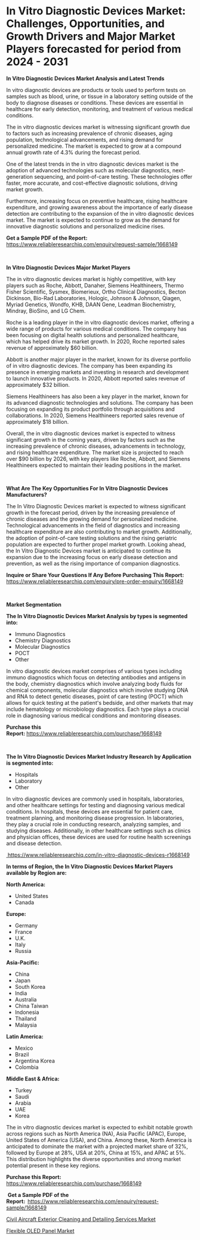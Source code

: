 <p><h1>In Vitro Diagnostic Devices Market: Challenges, Opportunities, and Growth Drivers and Major Market Players forecasted for period from 2024 - 2031</h1></p><p><strong>In Vitro Diagnostic Devices Market Analysis and Latest Trends</strong></p>
<p><p>In vitro diagnostic devices are products or tools used to perform tests on samples such as blood, urine, or tissue in a laboratory setting outside of the body to diagnose diseases or conditions. These devices are essential in healthcare for early detection, monitoring, and treatment of various medical conditions.</p><p>The in vitro diagnostic devices market is witnessing significant growth due to factors such as increasing prevalence of chronic diseases, aging population, technological advancements, and rising demand for personalized medicine. The market is expected to grow at a compound annual growth rate of 4.3% during the forecast period.</p><p>One of the latest trends in the in vitro diagnostic devices market is the adoption of advanced technologies such as molecular diagnostics, next-generation sequencing, and point-of-care testing. These technologies offer faster, more accurate, and cost-effective diagnostic solutions, driving market growth.</p><p>Furthermore, increasing focus on preventive healthcare, rising healthcare expenditure, and growing awareness about the importance of early disease detection are contributing to the expansion of the in vitro diagnostic devices market. The market is expected to continue to grow as the demand for innovative diagnostic solutions and personalized medicine rises.</p></p>
<p><strong>Get a Sample PDF of the Report:&nbsp;</strong> <a href="https://www.reliableresearchiq.com/enquiry/request-sample/1668149">https://www.reliableresearchiq.com/enquiry/request-sample/1668149</a></p>
<p>&nbsp;</p>
<p><strong>In Vitro Diagnostic Devices Major Market Players</strong></p>
<p><p>The in vitro diagnostic devices market is highly competitive, with key players such as Roche, Abbott, Danaher, Siemens Healthineers, Thermo Fisher Scientific, Sysmex, Biomerieux, Ortho Clinical Diagnostics, Becton Dickinson, Bio-Rad Laboratories, Hologic, Johnson & Johnson, Qiagen, Myriad Genetics, Wondfo, KHB, DAAN Gene, Leadman Biochemistry, Mindray, BioSino, and LG Chem.</p><p>Roche is a leading player in the in vitro diagnostic devices market, offering a wide range of products for various medical conditions. The company has been focusing on digital health solutions and personalized healthcare, which has helped drive its market growth. In 2020, Roche reported sales revenue of approximately $60 billion.</p><p>Abbott is another major player in the market, known for its diverse portfolio of in vitro diagnostic devices. The company has been expanding its presence in emerging markets and investing in research and development to launch innovative products. In 2020, Abbott reported sales revenue of approximately $32 billion.</p><p>Siemens Healthineers has also been a key player in the market, known for its advanced diagnostic technologies and solutions. The company has been focusing on expanding its product portfolio through acquisitions and collaborations. In 2020, Siemens Healthineers reported sales revenue of approximately $18 billion.</p><p>Overall, the in vitro diagnostic devices market is expected to witness significant growth in the coming years, driven by factors such as the increasing prevalence of chronic diseases, advancements in technology, and rising healthcare expenditure. The market size is projected to reach over $90 billion by 2026, with key players like Roche, Abbott, and Siemens Healthineers expected to maintain their leading positions in the market.</p></p>
<p>&nbsp;</p>
<p><strong>What Are The Key Opportunities For In Vitro Diagnostic Devices Manufacturers?</strong></p>
<p><p>The In Vitro Diagnostic Devices market is expected to witness significant growth in the forecast period, driven by the increasing prevalence of chronic diseases and the growing demand for personalized medicine. Technological advancements in the field of diagnostics and increasing healthcare expenditure are also contributing to market growth. Additionally, the adoption of point-of-care testing solutions and the rising geriatric population are expected to further propel market growth. Looking ahead, the In Vitro Diagnostic Devices market is anticipated to continue its expansion due to the increasing focus on early disease detection and prevention, as well as the rising importance of companion diagnostics.</p></p>
<p><strong>Inquire or Share Your Questions If Any Before Purchasing This Report:</strong> <a href="https://www.reliableresearchiq.com/enquiry/pre-order-enquiry/1668149">https://www.reliableresearchiq.com/enquiry/pre-order-enquiry/1668149</a></p>
<p>&nbsp;</p>
<p><strong>Market Segmentation</strong></p>
<p><strong>The In Vitro Diagnostic Devices Market Analysis by types is segmented into:</strong></p>
<p><ul><li>Immuno Diagnostics</li><li>Chemistry Diagnostics</li><li>Molecular Diagnostics</li><li>POCT</li><li>Other</li></ul></p>
<p><p>In vitro diagnostic devices market comprises of various types including immuno diagnostics which focus on detecting antibodies and antigens in the body, chemistry diagnostics which involve analyzing body fluids for chemical components, molecular diagnostics which involve studying DNA and RNA to detect genetic diseases, point of care testing (POCT) which allows for quick testing at the patient's bedside, and other markets that may include hematology or microbiology diagnostics. Each type plays a crucial role in diagnosing various medical conditions and monitoring diseases.</p></p>
<p><strong>Purchase this Report:&nbsp;</strong><a href="https://www.reliableresearchiq.com/purchase/1668149">https://www.reliableresearchiq.com/purchase/1668149</a></p>
<p>&nbsp;</p>
<p><strong>The In Vitro Diagnostic Devices Market Industry Research by Application is segmented into:</strong></p>
<p><ul><li>Hospitals</li><li>Laboratory</li><li>Other</li></ul></p>
<p><p>In vitro diagnostic devices are commonly used in hospitals, laboratories, and other healthcare settings for testing and diagnosing various medical conditions. In hospitals, these devices are essential for patient care, treatment planning, and monitoring disease progression. In laboratories, they play a crucial role in conducting research, analyzing samples, and studying diseases. Additionally, in other healthcare settings such as clinics and physician offices, these devices are used for routine health screenings and disease detection.</p></p>
<p><a href="https://www.reliableresearchiq.com/in-vitro-diagnostic-devices-r1668149">&nbsp;https://www.reliableresearchiq.com/in-vitro-diagnostic-devices-r1668149</a></p>
<p><strong>In terms of Region, the In Vitro Diagnostic Devices Market Players available by Region are:</strong></p>
<p>
    <p> <strong> North America: </strong>
        <ul>
            <li>United States</li>
            <li>Canada</li>
        </ul>
        </p> 
    <p> <strong> Europe: </strong>
        <ul>
            <li>Germany</li>
            <li>France</li>
            <li>U.K.</li>
            <li>Italy</li>
            <li>Russia</li>
        </ul>
        </p> 
    <p> <strong> Asia-Pacific: </strong>
        <ul>
            <li>China</li>
            <li>Japan</li>
            <li>South Korea</li>
            <li>India</li>
            <li>Australia</li>
            <li>China Taiwan</li>
            <li>Indonesia</li>
            <li>Thailand</li>
            <li>Malaysia</li>
        </ul>
        </p> 
    <p> <strong> Latin America: </strong>
        <ul>
            <li>Mexico</li>
            <li>Brazil</li>
            <li>Argentina Korea</li>
            <li>Colombia</li>
        </ul>
        </p> 
    <p> <strong> Middle East & Africa: </strong>
        <ul>
            <li>Turkey</li>
            <li>Saudi</li>
            <li>Arabia</li>
            <li>UAE</li>
            <li>Korea</li>
        </ul>
    </p>
    </p>
<p><p>The in vitro diagnostic devices market is expected to exhibit notable growth across regions such as North America (NA), Asia Pacific (APAC), Europe, United States of America (USA), and China. Among these, North America is anticipated to dominate the market with a projected market share of 32%, followed by Europe at 28%, USA at 20%, China at 15%, and APAC at 5%. This distribution highlights the diverse opportunities and strong market potential present in these key regions.</p></p>
<p><strong>Purchase this Report: </strong><a href="https://www.reliableresearchiq.com/purchase/1668149">https://www.reliableresearchiq.com/purchase/1668149</a></p>
<p>&nbsp;<strong>Get a Sample PDF of the Report:&nbsp;&nbsp;</strong><a href="https://www.reliableresearchiq.com/enquiry/request-sample/1668149">https://www.reliableresearchiq.com/enquiry/request-sample/1668149</a></p>
<p><strong></strong></p>
<p><p><a href="https://www.linkedin.com/pulse/civil-aircraft-exterior-cleaning-detailing-services-market-size-kvnnf?trackingId=ircVXolbQoiz2MbQAmfqgg%3D%3D">Civil Aircraft Exterior Cleaning and Detailing Services Market</a></p><p><a href="https://github.com/msLonKoss78/Market-Research-Report-List-1/blob/main/flexible-oled-panel-market.md">Flexible OLED Panel Market</a></p></p>